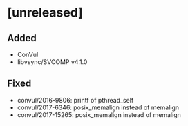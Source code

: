 # [unreleased]

## Added

- ConVul
- libvsync/SVCOMP v4.1.0

## Fixed
- convul/2016-9806: printf of pthread_self
- convul/2017-6346: posix_memalign instead of memalign
- convul/2017-15265: posix_memalign instead of memalign

